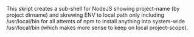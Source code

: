 This skript creates a sub-shell for NodeJS showing project-name (by project dirname) and skrewing ENV to local path only including /usr/local/bin for all attemts of npm to install anything into system-wide /usr/local/bin (which makes more sense to keep on local project-scope).
